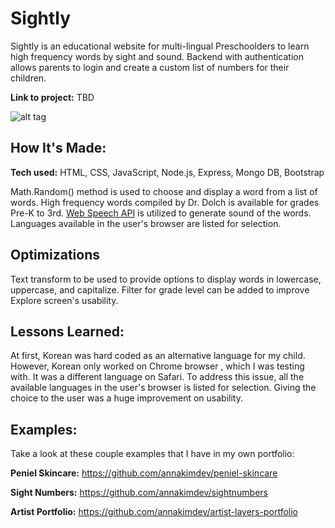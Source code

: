 # Sightly
Sightly is an educational website for multi-lingual Preschoolders to learn high frequency words by sight and sound. Backend with authentication allows parents to login and create a custom list of numbers for their children.

**Link to project:** TBD

![alt tag](https://i.ibb.co/6H0Y0n5/sightly-demo.gif)

## How It's Made:

**Tech used:** HTML, CSS, JavaScript, Node.js, Express, Mongo DB, Bootstrap

Math.Random() method is used to choose and display a word from a list of words. High frequency words compiled by Dr. Dolch is available for grades Pre-K to 3rd. [Web Speech API](https://wicg.github.io/speech-api/) is utilized to generate sound of the words. Languages available in the user's browser are listed for selection.

## Optimizations

 Text transform to be used to provide options to display words in lowercase, uppercase, and capitalize. Filter for grade level can be added to improve Explore screen's usability.

## Lessons Learned:

At first, Korean was hard coded as an alternative language for my child. However, Korean only worked on Chrome browser , which I was testing with. It was a different language on Safari. To address this issue, all the available languages in the user's browser is listed for selection. Giving the choice to the user was a huge improvement on usability.

## Examples:
Take a look at these couple examples that I have in my own portfolio:

**Peniel Skincare:** https://github.com/annakimdev/peniel-skincare

**Sight Numbers:** https://github.com/annakimdev/sightnumbers

**Artist Portfolio:** https://github.com/annakimdev/artist-layers-portfolio